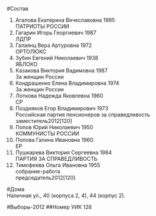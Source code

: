 #Состав
1. Агапова Екатерина Вячеславовна 1985   
    ПАТРИОТЫ РОССИИ
2. Гагарин Игорь Георгиевич 1987   
    ЛДПР
3. Галаянц Вера Артуровна 1972   
    ОРТОЛЮКС
4. Зубин Евгений Николаевич 1938   
    ЯБЛОКО
5. Казакова Виктория Вадимовна 1987   
    За женщин России
6. Кондрашенко Елена Владимировна 1974   
    За женщин России
7. Лоткова Надежда Яковлевна 1960   
    СР
8. Поздняков Егор Владимирович 1973   
    Российская партия пенсионеров за справедливость  
    заместитель2012[120]  
9. Попов Юрий Николаевич 1950   
    КОММУНИСТЫ РОССИИ
10. Попова Галина Ивановна 1960   
    ЕР
11. Пушкарева Виктория Сергеевна 1984   
    ПАРТИЯ ЗА СПРАВЕДЛИВОСТЬ
12. Тимофеева Ольга Ивановна 1955   
    собрание-работа  
    председатель2012[120]  

#Дома  
Наличная ул.,     40 (корпуса 2, 4), 44 (корпус 2).

#Выборы-2012
##Номер УИК
128
